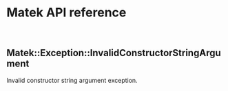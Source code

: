 # Matek API reference

<br/>

## Matek::Exception::InvalidConstructorStringArgument

Invalid constructor string argument exception.